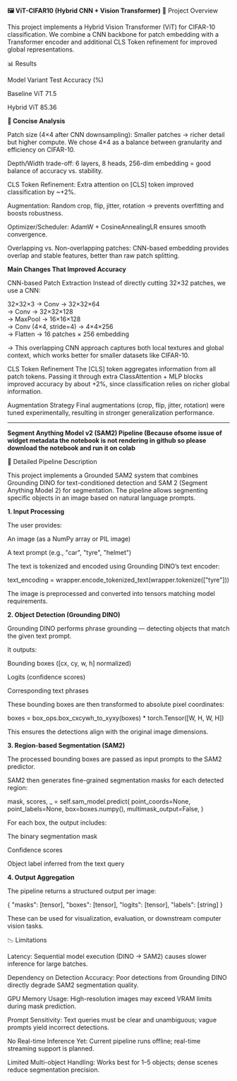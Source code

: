 **🖼️ ViT-CIFAR10 (Hybrid CNN + Vision Transformer)**
📌 Project Overview

This project implements a Hybrid Vision Transformer (ViT) for CIFAR-10 classification.
We combine a CNN backbone for patch embedding with a Transformer encoder and additional CLS Token refinement for improved global representations.

📊 Results

Model Variant	Test Accuracy (%)

Baseline ViT 	71.5

Hybrid ViT 	85.36

**🔑 Concise Analysis**

Patch size (4×4 after CNN downsampling): Smaller patches → richer detail but higher compute. We chose 4×4 as a balance between granularity and efficiency on CIFAR-10.

Depth/Width trade-off: 6 layers, 8 heads, 256-dim embedding = good balance of accuracy vs. stability.

CLS Token Refinement: Extra attention on [CLS] token improved classification by ~+2%.

Augmentation: Random crop, flip, jitter, rotation → prevents overfitting and boosts robustness.

Optimizer/Scheduler: AdamW + CosineAnnealingLR ensures smooth convergence.

Overlapping vs. Non-overlapping patches: CNN-based embedding provides overlap and stable features, better than raw patch splitting.

**Main Changes That Improved Accuracy**

CNN-based Patch Extraction
Instead of directly cutting 32×32 patches, we use a CNN:

32×32×3 → Conv → 32×32×64  
         → Conv → 32×32×128  
         → MaxPool → 16×16×128  
         → Conv (4×4, stride=4) → 4×4×256  
         → Flatten → 16 patches × 256 embedding  


→ This overlapping CNN approach captures both local textures and global context, which works better for smaller datasets like CIFAR-10.

CLS Token Refinement
The [CLS] token aggregates information from all patch tokens. Passing it through extra ClassAttention + MLP blocks improved accuracy by about +2%, since classification relies on richer global information.

Augmentation Strategy
Final augmentations (crop, flip, jitter, rotation) were tuned experimentally, resulting in stronger generalization performance.
***********************************************************************************************************************************************************************************************************
**Segment Anything Model v2 (SAM2) Pipeline (Because ofsome issue of widget metadata the notebook is not rendering in github so please download the notebook and run it on colab**

🧠 Detailed Pipeline Description

This project implements a Grounded SAM2 system that combines Grounding DINO for text-conditioned detection and SAM 2 (Segment Anything Model 2) for segmentation.
The pipeline allows segmenting specific objects in an image based on natural language prompts.

**1. Input Processing**

The user provides:

An image (as a NumPy array or PIL image)

A text prompt (e.g., "car", "tyre", "helmet")

The text is tokenized and encoded using Grounding DINO’s text encoder:

text_encoding = wrapper.encode_tokenized_text(wrapper.tokenize(["tyre"]))


The image is preprocessed and converted into tensors matching model requirements.

**2. Object Detection (Grounding DINO)**

Grounding DINO performs phrase grounding — detecting objects that match the given text prompt.

It outputs:

Bounding boxes ([cx, cy, w, h] normalized)

Logits (confidence scores)

Corresponding text phrases

These bounding boxes are then transformed to absolute pixel coordinates:

boxes = box_ops.box_cxcywh_to_xyxy(boxes) * torch.Tensor([W, H, W, H])


This ensures the detections align with the original image dimensions.

**3. Region-based Segmentation (SAM2)**

The processed bounding boxes are passed as input prompts to the SAM2 predictor.

SAM2 then generates fine-grained segmentation masks for each detected region:

mask, scores, _ = self.sam_model.predict(
    point_coords=None,
    point_labels=None,
    box=boxes.numpy(),
    multimask_output=False,
)


For each box, the output includes:

The binary segmentation mask

Confidence scores

Object label inferred from the text query

**4. Output Aggregation**

The pipeline returns a structured output per image:

{
  "masks": [tensor],
  "boxes": [tensor],
  "logits": [tensor],
  "labels": [string]
}


These can be used for visualization, evaluation, or downstream computer vision tasks.

📉 Limitations

Latency: Sequential model execution (DINO → SAM2) causes slower inference for large batches.

Dependency on Detection Accuracy: Poor detections from Grounding DINO directly degrade SAM2 segmentation quality.

GPU Memory Usage: High-resolution images may exceed VRAM limits during mask prediction.

Prompt Sensitivity: Text queries must be clear and unambiguous; vague prompts yield incorrect detections.

No Real-time Inference Yet: Current pipeline runs offline; real-time streaming support is planned.

Limited Multi-object Handling: Works best for 1–5 objects; dense scenes reduce segmentation precision.
